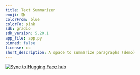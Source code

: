```yaml
---
title: Text Summarizer
emoji: 📚
colorFrom: blue
colorTo: pink
sdk: gradio
sdk_version: 5.20.1
app_file: app.py
pinned: false
license: cc
short_description: A space to summarize paragraphs (demo)
---
```


[![Sync to Hugging Face hub](https://github.com/Hatim-BE/HuggingFace-text-summarizer/actions/workflows/main.yml/badge.svg)](https://github.com/Hatim-BE/HuggingFace-text-summarizer/actions/workflows/main.yml)
